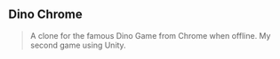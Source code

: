 ## Dino Chrome

> A clone for the famous Dino Game from Chrome when offline. My second game using Unity.
